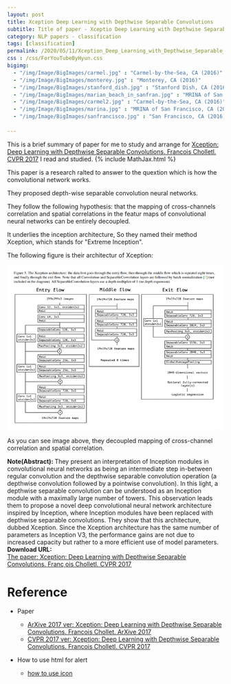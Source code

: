 ```yaml
---
layout: post
title: Xception Deep Learning with Depthwise Separable Convolutions
subtitle: Title of paper - Xceptio Deep Learning with Depthwise Separable Convolutions
category: NLP papers - classification
tags: [classification]
permalink: /2020/05/11/Xception_Deep_Learning_with_Depthwise_Separable_Convolutions/
css : /css/ForYouTubeByHyun.css
bigimg: 
  - "/img/Image/BigImages/carmel.jpg" : "Carmel-by-the-Sea, CA (2016)"
  - "/img/Image/BigImages/monterey.jpg" : "Monterey, CA (2016)"
  - "/img/Image/BigImages/stanford_dish.jpg" : "Stanford Dish, CA (2016)"
  - "/img/Image/BigImages/marian_beach_in_sanfran.jpg" : "MRINA of San Francisco, CA (2016)"
  - "/img/Image/BigImages/carmel2.jpg" : "Carmel-by-the-Sea, CA (2016)"
  - "/img/Image/BigImages/marina.jpg" : "MRINA of San Francisco, CA (2016)"
  - "/img/Image/BigImages/sanfrancisco.jpg" : "San Francisco, CA (2016)"
  
---
```


This is a brief summary of paper for me to study and arrange for [Xception: Deep Learning with Depthwise Separable Convolutions.  Francois Cholletl. CVPR 2017](https://ieeexplore.ieee.org/document/8099678) I read and studied. 
{% include MathJax.html %}

This paper is a research ralted to answer to the quextion which is how the convolutional network works.

They proposed depth-wise separable convolution neural networks. 

They follow the following hypothesis: that the mapping of cross-channels correlation and spatial correlations in the featur maps of convolutional neural networks can be entirely decoupled. 

It underlies the inception architecture, So they named their method Xception, which stands for "Extreme Inception".

The following figure is their architectur of Xception:

![Francois Cholletl. CVPR 2017](/img/Image/NaturalLanguageProcessing/NLPLabs/Paper_Investigation/CNN/2020-05-11-Xception_Deep_Learning_with_Depthwise_Separable_Convolutions/Xception.PNG)

As you can see image above,  they decoupled mapping of cross-channel correlation and spatial correlation.

<div class="alert alert-info" role="alert"><i class="fa fa-info-circle"></i> <b>Note(Abstract): </b>
They present an interpretation of Inception modules in convolutional neural networks as being an intermediate step in-between regular convolution and the depthwise separable convolution operation (a depthwise convolution followed by a pointwise convolution). In this light, a depthwise separable convolution can be understood as an Inception module with a maximally large number of towers. This observation leads them to propose a novel deep convolutional neural network architecture inspired by Inception, where Inception modules have been replaced with depthwise separable convolutions. They show that this architecture, dubbed Xception. Since the Xception architecture has the same number of parameters as Inception V3, the performance gains are not due to increased capacity but rather to a more efficient use of model parameters.
</div>
    
<div class="alert alert-success" role="alert"><i class="fa fa-paperclip fa-lg"></i> <b>Download URL: </b><br>
  <a href="https://ieeexplore.ieee.org/document/8099678">The paper: Xception: Deep Learning with Depthwise Separable Convolutions.  Franc¸ois Cholletl. CVPR 2017</a>
</div>

# Reference 

- Paper 
  - [ArXive 2017 ver: Xception: Deep Learning with Depthwise Separable Convolutions.  Francois Chollet. ArXive 2017](https://arxiv.org/abs/1610.02357v3)
  - [CVPR 2017 ver: Xception: Deep Learning with Depthwise Separable Convolutions.  Francois Cholletl. CVPR 2017](https://ieeexplore.ieee.org/document/8099678)
  
- How to use html for alert
  - [how to use icon](http://idratherbewriting.com/documentation-theme-jekyll/mydoc_icons.html)
    




























